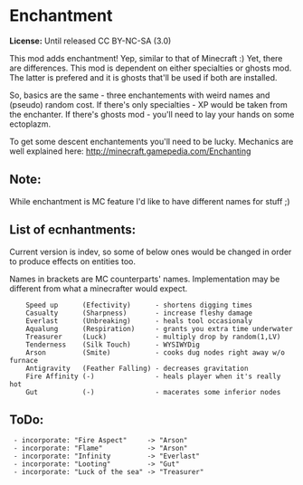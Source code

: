 Enchantment
===========

**License:** Until released CC BY-NC-SA (3.0)

 This mod adds enchantment! Yep, similar to that of Minecraft :)
 Yet, there are differences. This mod is dependent on either specialties or
 ghosts mod. The latter is prefered and it is ghosts that'll be used if both
 are installed.

 So, basics are the same - three enchantements with weird names and (pseudo)
 random cost. If there's only specialties - XP would be taken from the
 enchanter. If there's ghosts mod - you'll need to lay your hands on some
 ectoplazm.

 To get some descent enchantements you'll need to be lucky.
 Mechanics are well explained here: http://minecraft.gamepedia.com/Enchanting

 Note:
 -----
 While enchantment is MC feature I'd like to have different names for stuff ;)


List of ecnhantments:
---------------------
Current version is indev, so some of below ones would be changed in order to
produce effects on entities too.

Names in brackets are MC counterparts' names.
Implementation may be different from what a minecrafter would expect.

        Speed up      (Efectivity)      - shortens digging times
        Casualty      (Sharpness)       - increase fleshy damage
        Everlast      (Unbreaking)      - heals tool occasionaly
        Aqualung      (Respiration)     - grants you extra time underwater
        Treasurer     (Luck)            - multiply drop by random(1,LV)
        Tenderness    (Silk Touch)      - WYSIWYDig
        Arson         (Smite)           - cooks dug nodes right away w/o furnace
        Antigravity   (Feather Falling) - decreases gravitation
        Fire Affinity (-)               - heals player when it's really hot
        Gut           (-)               - macerates some inferior nodes

ToDo:
-----

     - incorporate: "Fire Aspect"     -> "Arson"
     - incorporate: "Flame"           -> "Arson"
     - incorporate: "Infinity         -> "Everlast"
     - incorporate: "Looting"         -> "Gut"
     - incorporate: "Luck of the sea" -> "Treasurer"
